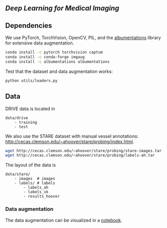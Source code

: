 ## _Deep Learning for Medical Imaging_


## Dependencies

We use PyTorch, TorchVision, OpenCV, PIL, and the [albumentations](https://github.com/albumentations-team/albumentations) library for extensive data augmentation.
```bash
conda install -c pytorch torchvision captum
conda install -c conda-forge imgaug
conda install -c albumentations albumentations
```

Test that the dataset and data augmentation works:
```bash
python utils/loaders.py
```

## Data

DRIVE data is located in
```
data/drive
    - training
    - test
```

We also use the STARE dataset with manual vessel annotations: http://cecas.clemson.edu/~ahoover/stare/probing/index.html.
```bash
wget http://cecas.clemson.edu/~ahoover/stare/probing/stare-images.tar
wget http://cecas.clemson.edu/~ahoover/stare/probing/labels-ah.tar
```
The layout of the data is
```
data/stare/
    - images  # images
    - labels/ # labels
        - labels_ah
        - labels_vk
        - results_hoover
```

### Data augmentation

The data augmentation can be visualized in a [notebook](augmentations-demo.ipynb).
